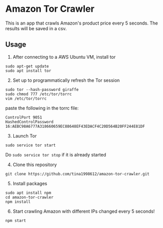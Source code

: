 # Amazon Tor Crawler

This is an app that crawls Amazon's product price every 5 seconds. The results will be saved in a csv.

## Usage

1. After connecting to a AWS Ubuntu VM, install tor

```
sudo apt-get update
sudo apt install tor
```

2. Set up to programmatically refresh the Tor session

```
sudo tor --hash-password giraffe
sudo chmod 777 /etc/tor/torrc
vim /etc/tor/torrc
```

paste the following in the torrc file:

```
ControlPort 9051
HashedControlPassword 16:AEBC98A6777A318660659EC88648EF43EDACF4C20D564B20FF244E81DF
```

3. Launch Tor

```
sudo service tor start
```

Do `sudo service tor stop` if it is already started

4. Clone this repository

```
git clone https://github.com/tina1998612/amazon-tor-crawler.git
```

5. Install packages

```
sudo apt install npm
cd amazon-tor-crawler
npm install
```

6. Start crawling Amazon with different IPs changed every 5 seconds!

```
npm start
```
